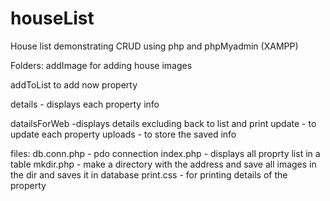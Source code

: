 # houseList
House list demonstrating CRUD using php and phpMyadmin (XAMPP)

Folders:
addImage for adding house images

addToList to add now property

details - displays each property info

datailsForWeb -displays details excluding back to list and print
update - to update each property
uploads - to store the saved info

files:
db.conn.php - pdo connection
index.php - displays all proprty list in a table
mkdir.php - make a directory with the address and save all images in the dir and saves it in database
print.css - for printing details of the property
